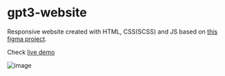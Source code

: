 # gpt3-website

Responsive website created with HTML, CSS(SCSS) and JS based on <a href="https://www.figma.com/file/lz9lLpFHMxHm2odnwM3R0z/gpt3?node-id=0%3A1">this figma project</a>.

Check <a href="https://michalpostek.github.io/gpt3-website/">live demo</a>

![image](https://user-images.githubusercontent.com/73778067/190094256-97299759-71d5-41d7-b9e3-4f67f5c05caa.png)
